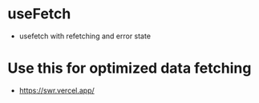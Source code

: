 # useFetch
- usefetch with refetching and error state

# Use this for optimized data fetching
-  https://swr.vercel.app/
